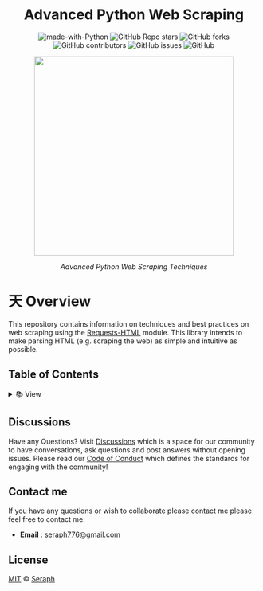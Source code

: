 <div id="top" align="center">

# Advanced Python Web Scraping

![made-with-Python](https://img.shields.io/badge/Python-blue?&logo=python&logoColor=yellow&label=Built%20with&style=for-the-badge&labelColor=grey)
![GitHub Repo stars](https://img.shields.io/github/stars/seraph776/advanced-python-web-scraping?color=yellow&style=for-the-badge&labelColor=grey&label=stars)
![GitHub forks](https://img.shields.io/github/forks/seraph776/advanced-python-web-scraping?color=green&style=for-the-badge&labelColor=grey&label=folksb)
![GitHub contributors](https://img.shields.io/github/contributors/seraph776/advanced-python-web-scraping?color=brightgreen&style=for-the-badge&labelColor=grey&label=Contributors)
![GitHub issues](https://img.shields.io/github/issues-raw/seraph776/advanced-python-web-scraping?color=red&style=for-the-badge&labelColor=grey&label=issues)
![GitHub](https://img.shields.io/github/license/seraph776/advanced-python-web-scraping?color=blue&style=for-the-badge&labelColor=grey&label=License)
 
<img src="https://user-images.githubusercontent.com/72005563/193153931-1d4aec4f-f7ab-4b30-95fb-635ca3e7333c.png" width=400>
  
_Advanced Python Web Scraping Techniques_

</div>

# 天 Overview

This repository contains information on techniques and best practices on web scraping using the [Requests-HTML](https://requests.readthedocs.io/projects/requests-html/en/latest/) module. This library intends to make parsing HTML (e.g. scraping the web) as simple and intuitive as possible.



##  Table of Contents


<details>

- **[About Web Scraping](https://github.com/seraph776/advanced-python-web-scraping/tree/main/content/about-web-scraping)**
- **[How Websites Detect Scraping](https://github.com/seraph776/advanced-python-web-scraping/tree/main/content/how-websites-detect)** 
- **[Common Scraper Traps](https://github.com/seraph776/advanced-python-web-scraping/tree/main/content/common-scraper-traps)**
- **[How to Avoid Detection](https://github.com/seraph776/advanced-python-web-scraping/tree/main/content/how-websites-detect)** 
- **[Requetss-HTML Basics](https://github.com/seraph776/advanced-python-web-scraping/tree/main/content/requests-html-basics)**  
- **[Advanced Techniques](https://github.com/seraph776/advanced-python-web-scraping/tree/main/content/advanced-techniques)**
  - [Enable JavaScript](https://github.com/seraph776/advanced-python-web-scraping/tree/main/content/advanced-techniques/enable-javascript)
  - [Login Authentication](#)
  - [Spoof User Agents](https://github.com/seraph776/advanced-python-web-scraping/tree/main/content/advanced-techniques/spoof-user-agents)
  - [Using Proxies](https://github.com/seraph776/advanced-python-web-scraping/blob/main/content/advanced-techniques/using-proxies-servers/README.md)
- **[CSS Selectors](https://github.com/seraph776/advanced-python-web-scraping/tree/main/content/css-selectors)** 
- **[XPath](https://github.com/seraph776/advanced-python-web-scraping/tree/main/content/xpath)**  
- **[Regex](https://github.com/seraph776/advanced-python-web-scraping/tree/main/content/regex)**  
- **[Logging]( https://github.com/seraph776/advanced-python-web-scraping/tree/main/content/logging)** 
- **[Resources](https://github.com/seraph776/advanced-python-web-scraping/tree/main/resources)** 
 

 
<summary> 📚 View </summary>

</details>


## Discussions

Have any Questions? Visit [Discussions](https://github.com/seraph776/webscrape_template/discussions) which is a space for our community to have conversations, ask questions and post answers without opening issues. Please read our [Code of Conduct](https://github.com/seraph776/webscrape_template/blob/main/CODE-OF-CONDUCT.md) which defines the  standards for engaging with the community!


## Contact me

If you have any questions or wish to collaborate please contact me please feel free to contact me:  

- **Email** : [seraph776@gmail.com](mailto:seraph776@gmail.com)


## License 

[MIT](https://github.com/seraph776/webscrape_template/blob/main/LICENSE) © [Seraph](https://github.com/seraph776) 
